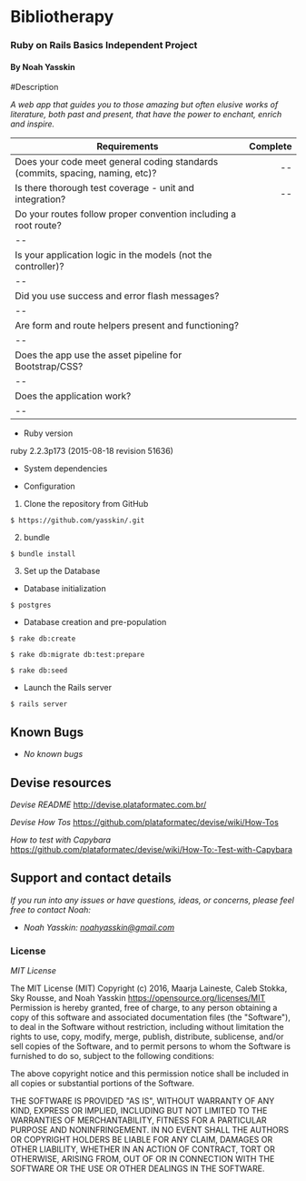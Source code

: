 # Bibliotherapy

### Ruby on Rails Basics Independent Project

#### By Noah Yasskin

#Description

_A web app that guides you to those amazing but often elusive works of literature, both past and present, that have the power to enchant, enrich and inspire._


| Requirements  | Complete  |
| ------------- | ----:|
| Does your code meet general coding standards (commits, spacing, naming, etc)? | -- |
| Is there thorough test coverage - unit and integration? | -- |
| Do your routes follow proper convention including a root route?
 | -- |
| Is your application logic in the models (not the controller)?
 | -- |
| Did you use success and error flash messages?
 | -- |
| Are form and route helpers present and functioning?
 | -- |
| Does the app use the asset pipeline for Bootstrap/CSS?
 | -- |
| Does the application work?
 | -- |

* Ruby version

ruby 2.2.3p173 (2015-08-18 revision 51636)

* System dependencies

* Configuration

1. Clone the repository from GitHub
```
$ https://github.com/yasskin/.git
```
2. bundle
```
$ bundle install
```
3. Set up the Database
* Database initialization
```
$ postgres
```
* Database creation and pre-population
```
$ rake db:create
```
```
$ rake db:migrate db:test:prepare
```
```
$ rake db:seed
```
* Launch the Rails server
```
$ rails server
```

## Known Bugs

* _No known bugs_

## Devise resources

_Devise README_
http://devise.plataformatec.com.br/

_Devise How Tos_
https://github.com/plataformatec/devise/wiki/How-Tos

_How to test with Capybara_
https://github.com/plataformatec/devise/wiki/How-To:-Test-with-Capybara

## Support and contact details

_If you run into any issues or have questions, ideas, or concerns, please feel free to contact Noah:_

* _Noah Yasskin: <a href="mailto:noahyasskin@gmail.com">noahyasskin@gmail.com</a>_

### License

*MIT License*

The MIT License (MIT)
Copyright (c) 2016, Maarja Laineste, Caleb Stokka, Sky Rousse, and Noah Yasskin
https://opensource.org/licenses/MIT
Permission is hereby granted, free of charge, to any person obtaining a copy of this software and associated documentation files (the "Software"), to deal in the Software without restriction, including without limitation the rights to use, copy, modify, merge, publish, distribute, sublicense, and/or sell copies of the Software, and to permit persons to whom the Software is furnished to do so, subject to the following conditions:

The above copyright notice and this permission notice shall be included in all copies or substantial portions of the Software.

THE SOFTWARE IS PROVIDED "AS IS", WITHOUT WARRANTY OF ANY KIND, EXPRESS OR IMPLIED, INCLUDING BUT NOT LIMITED TO THE WARRANTIES OF MERCHANTABILITY, FITNESS FOR A PARTICULAR PURPOSE AND NONINFRINGEMENT. IN NO EVENT SHALL THE AUTHORS OR COPYRIGHT HOLDERS BE LIABLE FOR ANY CLAIM, DAMAGES OR OTHER LIABILITY, WHETHER IN AN ACTION OF CONTRACT, TORT OR OTHERWISE, ARISING FROM, OUT OF OR IN CONNECTION WITH THE SOFTWARE OR THE USE OR OTHER DEALINGS IN THE SOFTWARE.

#
